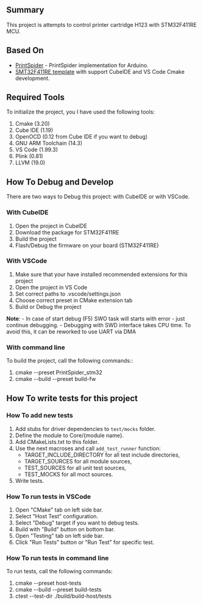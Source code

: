 ## Summary
This project is attempts to control printer cartridge H123 with STM32F411RE MCU.

## Based On
- [PrintSpider](https://github.com/lichnost/PrintSpider_Arduino) - PrintSpider implementation for Arduino.
- [SMT32F411RE template](https://github.com/Kostec/test_411RE) with support CubeIDE and VS Code Cmake development.

## Required Tools
To initialize the project, you I have used the following tools:
1. Cmake (3.20)
2. Cube IDE (1.19)
3. OpenOCD (0.12 from Cube IDE if you want to debug)
4. GNU ARM Toolchain (14.3)
5. VS Code (1.99.3)
6. Plink (0.81)
7. LLVM (19.0)

## How To Debug and Develop
There are two ways to Debug this project: with CubeIDE or with VSCode.
### With CubeIDE
1. Open the project in CubeIDE
2. Download the package for STM32F411RE
3. Build the project
4. Flash/Debug the firmware on your board (STM32F411RE)

### With VSCode
1. Make sure that your have installed recommended extensions for this project
2. Open the project in VS Code
3. Set correct paths to .vscode/settings.json
4. Choose correct preset in CMake extension tab
5. Build or Debug the project

**Note**: 
    - In case of start debug (F5) SWO task will starts with error - just continue debugging.
    - Debugging with SWD interface takes CPU time. To avoid this, it can be reworked to use UART via DMA

### With command line
To build the project, call the following commands::
1. cmake --preset PrintSpider_stm32
2. cmake --build --preset build-fw



## How To write tests for this project

### How To add new tests
1. Add stubs for driver dependencies to `test/mocks` folder.
2. Define the module to Core/{module name}.
3. Add CMakeLists.txt to this folder.
4. Use the next macroses and call `add_test_runner` function:
    - TARGET_INCLUDE_DIRECTORY for all test include directories,
    - TARGET_SOURCES for all module sources,
    - TEST_SOURCES for all unit test sources,
    - TEST_MOCKS for all moct sources.
5. Write tests.

### How To run tests in VSCode
1. Open "CMake" tab on left side bar.
2. Select "Host Test" configuration.
3. Select "Debug" target if you want to debug tests.
4. Build with "Build" button on bottom bar.
5. Open "Testing" tab on left side bar.
6. Click "Run Tests" button or "Run Test" for specific test.

### How To run tests in command line
To run tests, call the following commands:
1. cmake --preset host-tests
2. cmake --build --preset build-tests
3. ctest --test-dir ./build/build-host/tests







